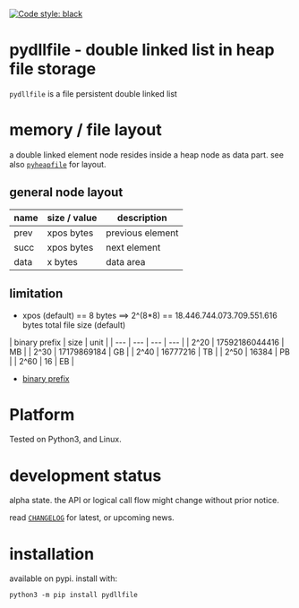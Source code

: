 
[![Code style: black](https://img.shields.io/badge/code%20style-black-000000.svg)](https://github.com/psf/black)


# pydllfile - double linked list in heap file storage

`pydllfile` is a file persistent double linked list


# memory / file layout

a double linked element node resides inside a heap node as data part. 
see also [`pyheapfile`](https://github.com/kr-g/pyheapfile/) for layout.


## general node layout

| name | size / value | description |
| --- | --- | --- | 
| prev | xpos bytes | previous element |
| succ | xpos bytes | next element |
| data | x bytes | data area |


## limitation

- xpos (default) == 8 bytes ==> 2^(8*8) 
== 18.446.744.073.709.551.616 bytes total file size (default)

| binary prefix | size | unit |
| --- | --- | --- | --- |
| 2^20 | 17592186044416 | MB |
| 2^30 | 17179869184 | GB |
| 2^40 | 16777216 | TB |
| 2^50 | 16384 | PB |
| 2^60 | 16 | EB |

- [binary prefix](https://en.wikipedia.org/wiki/Binary_prefix)


# Platform

Tested on Python3, and Linux.


# development status

alpha state.
the API or logical call flow might change without prior notice.

read [`CHANGELOG`](https://github.com/kr-g/pydllfile/blob/main/CHANGELOG.MD)
for latest, or upcoming news.


# installation
    
available on pypi. install with:

    python3 -m pip install pydllfile
    
